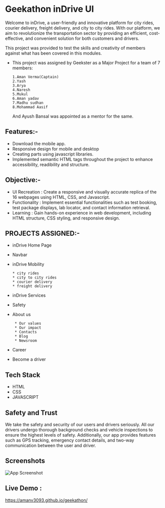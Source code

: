 # Geekathon inDrive UI

Welcome to inDrive, a user-friendly and innovative platform for city rides, courier delivery, freight delivery, and city to city rides. With our platform, we aim to revolutionize the transportation sector by providing an efficient, cost-effective, and convenient solution for both customers and drivers.

This project was provided to test the skills and creativity of members against what has been covered in this modules.



* This project was assigned by Geekster as a Major Project for a team of 7 members:

      
      1.Aman Verma(Captain)
      2.Yash 
      3.Arya
      4.Naresh
      5.Mukul
      6.Aman yadav
      7.Madhu sudhan
      8.Mohammad Aasif


    And Ayush Bansal was appointed as a mentor for the same.

## Features:-


* Download the mobile app.
* Responsive design for mobile and desktop
* Creating parts using javascript libraries.
* Implemented semantic HTML tags throughout the project to enhance accessibility, readibility and structure.




## Objective:-
* UI Recreation : Create a responsive and visually accurate replica of the 16 webpages using HTML, CSS, and Javascript.
* Functionality : Implement essential functionalities such as test booking, test package displays, lab locator, and contact information retrieval.
* Learning : Gain hands-on experience in web development, including HTML structure, CSS styling, and responsive design.




## PROJECTS ASSIGNED:-
* inDrive Home Page
* Navbar
* inDrive Mobility
      
      * city rides
      * city to city rides
      * courier delivery
      * freight delivery
* inDrive Services
* Safety
* About us

       * Our values
       * Our impact
       * Contacts
       * Blog
       * Newsroom
       
* Career
* Become a driver
## Tech Stack
* HTML
* CSS
* JAVASCRIPT

## Safety and Trust

We take the safety and security of our users and drivers seriously. All our drivers undergo thorough background checks and vehicle inspections to ensure the highest levels of safety. Additionally, our app provides features such as GPS tracking, emergency contact details, and two-way communication between the user and driver.




## Screenshots

![App Screenshot](https://drive.google.com/file/d/14Lz4XrvzxRF4VxY3EIOJRqsZrvyjq_1D/view?usp=drive_link)


## Live Demo : 

https://amanv3093.github.io/geekathon/

